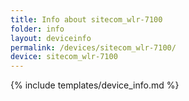 ```yaml
---
title: Info about sitecom_wlr-7100
folder: info
layout: deviceinfo
permalink: /devices/sitecom_wlr-7100/
device: sitecom_wlr-7100
---
```

{% include templates/device_info.md %}
